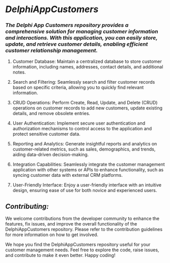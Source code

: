 # **_DelphiAppCustomers_**
### **_The Delphi App Customers repository provides a comprehensive solution for managing customer information and interactions. With this application, you can easily store, update, and retrieve customer details, enabling efficient customer relationship management._**


1. Customer Database: Maintain a centralized database to store customer information, including names, addresses, contact details, and additional notes.

2. Search and Filtering: Seamlessly search and filter customer records based on specific criteria, allowing you to quickly find relevant information.

3. CRUD Operations: Perform Create, Read, Update, and Delete (CRUD) operations on customer records to add new customers, update existing details, and remove obsolete entries.

4. User Authentication: Implement secure user authentication and authorization mechanisms to control access to the application and protect sensitive customer data.

5. Reporting and Analytics: Generate insightful reports and analytics on customer-related metrics, such as sales, demographics, and trends, aiding data-driven decision-making.
 
6. Integration Capabilities: Seamlessly integrate the customer management application with other systems or APIs to enhance functionality, such as syncing customer data with external CRM platforms.

7. User-Friendly Interface: Enjoy a user-friendly interface with an intuitive design, ensuring ease of use for both novice and experienced users.

## **_Contributing:_**
We welcome contributions from the developer community to enhance the features, fix issues, and improve the overall functionality of the DelphiAppCustomers repository. Please refer to the contribution guidelines for more information on how to get involved.

We hope you find the DelphiAppCustomers repository useful for your customer management needs. Feel free to explore the code, raise issues, and contribute to make it even better. Happy coding!
